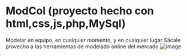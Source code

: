 # ModCol (proyecto hecho con html,css,js,php,MySql)
Modelar en equipo, en cualquier momento, y en cualquier lugar Sácale provecho a las herramientas de modelado online del mercado
![image](https://github.com/OrozcoOscar/ModCol/assets/88407386/c85afe29-8f22-45a9-833f-39c2089bc56e)
